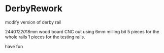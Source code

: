 # DerbyRework
modify version of derby rail

2440*1220*18mm wood board
CNC out using 6mm milling bit
5 pieces for the whole rails
1 pieces for the testing rails.

have fun
